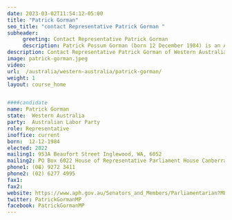 ```yaml
---
date: 2023-03-02T11:54:12-05:00
title: "Patrick Gorman"
seo_title: "contact Representative Patrick Gorman "
subheader:
     greeting: Contact Representative Patrick Gorman
     description: Patrick Possum Gorman (born 12 December 1984) is an Australian politician, elected as an Australian Labor Party representative to the Division of Perth at the 2018 Perth by-election.
description: Contact Representative Patrick Gorman of Western Australia. Contact information for Patrick Gorman includes email address, phone number, and mailing address.
image: patrick-gorman.jpeg
video:
url:  /australia/western-australia/patrick-gorman/
weight: 1
layout: course_home


####candidate
name: Patrick Gorman
state:	Western Australia
party:	Australian Labor Party
role: Representative
inoffice: current
born:  12-12-1984
elected: 2022
mailing1: 953A Beaufort Street Inglewood, WA, 6052
mailing2: PO Box 6022 House of Representative Parliament House Canberra ACT 2600
phone1:	(08) 9272 3411
phone2: (02) 6277 4995
fax1:
fax2:
website: https://www.aph.gov.au/Senators_and_Members/Parliamentarian?MPID=74519
twitter: PatrickGormanMP
facebook: PatrickGormanMP
---
```


